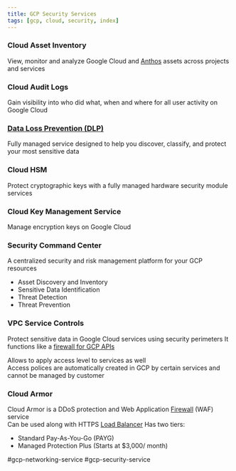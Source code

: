 ```yaml
---
title: GCP Security Services
tags: [gcp, cloud, security, index]
---
```


### Cloud Asset Inventory

View, monitor and analyze Google Cloud and [Anthos](../GCP%20Hybrid%20Cloud%20Services/Anthos.md) assets across projects and services

### Cloud Audit Logs

Gain visibility into who did what, when and where for all user activity on Google Cloud

### [Data Loss Prevention (DLP)](Data%20Loss%20Prevention%20%28DLP%29.md)

Fully managed service designed to help you discover, classify, and protect your most sensitive data

### Cloud HSM

Protect cryptographic keys with a fully managed hardware security module services

### Cloud Key Management Service

Manage encryption keys on Google Cloud

### Security Command Center

A centralized security and risk management platform for your GCP resources

* Asset Discovery and Inventory
* Sensitive Data Identification
* Threat Detection
* Threat Prevention

### VPC Service Controls

Protect sensitive data in Google Cloud services using security perimeters
It functions like a <u>firewall for GCP APIs</u>
  
Allows to apply access level to services as well  
Access polices are automatically created in GCP by certain services and cannot be managed by customer

### Cloud Armor

Cloud Armor is a DDoS protection and Web Application [Firewall](../../../Computer%20Networks/Networking%20Devices/Firewall/Firewall.md) (WAF) service  
Can be used along with HTTPS [Load Balancer](../../../Computer%20Networks/Networking%20Devices/Load%20Balancer.md)
Has two tiers:

* Standard Pay-As-You-Go (PAYG)
* Managed Protection Plus (Starts at $3,000/ month)

#gcp-networking-service #gcp-security-service
